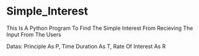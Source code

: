 # Simple_Interest

This Is A Python Program To Find The Simple Interest
From Recieving The Input From The Users

Datas:
Principle As P,
Time Duration As T,
Rate Of Interest As R
